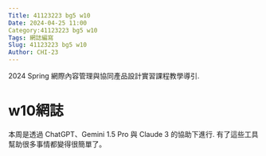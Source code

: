 ```yaml
---
Title: 41123223 bg5 w10
Date: 2024-04-25 11:00
Category:41123223 bg5 w10
Tags: 網誌編寫
Slug: 41123223 bg5 w10
Author: CHI-23
---
```


2024 Spring 網際內容管理與協同產品設計實習課程教學導引.

<!-- PELICAN_END_SUMMARY -->

# w10網誌
本周是透過 ChatGPT、Gemini 1.5 Pro 與 Claude 3 的協助下進行. 有了這些工具幫助很多事情都變得很簡單了。